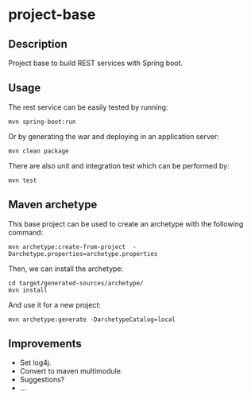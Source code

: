 # project-base

## Description
Project base to build REST services with Spring boot.

## Usage
The rest service can be easily tested by running:
```
mvn spring-boot:run
```
Or by generating the war and deploying in an application server:
```
mvn clean package
```
There are also unit and integration test which can be performed by:
```
mvn test
```

## Maven archetype
This base project can be used to create an archetype with the following command:
```
mvn archetype:create-from-project  -Darchetype.properties=archetype.properties
```
Then, we can install the archetype:
```
cd target/generated-sources/archetype/
mvn install
```
And use it for a new project:
```
mvn archetype:generate -DarchetypeCatalog=local
```

## Improvements
- Set log4j.
- Convert to maven multimodule.
- Suggestions?
- ...
